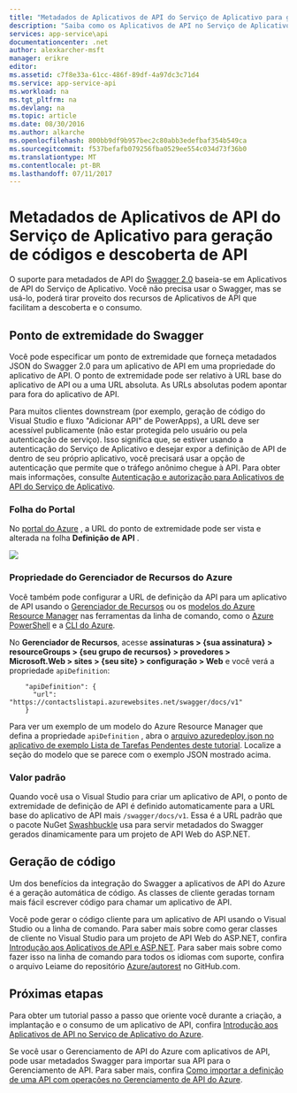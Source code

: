 ```yaml
---
title: "Metadados de Aplicativos de API do Serviço de Aplicativo para geração de códigos e descoberta de API | Microsoft Docs"
description: "Saiba como os Aplicativos de API no Serviço de Aplicativo do Azure usam metadados do Swagger para facilitar a geração de códigos e a descoberta de API."
services: app-service\api
documentationcenter: .net
author: alexkarcher-msft
manager: erikre
editor: 
ms.assetid: c7f8e33a-61cc-486f-89df-4a97dc3c71d4
ms.service: app-service-api
ms.workload: na
ms.tgt_pltfrm: na
ms.devlang: na
ms.topic: article
ms.date: 08/30/2016
ms.author: alkarche
ms.openlocfilehash: 800bb9df9b957bec2c80abb3edefbaf354b549ca
ms.sourcegitcommit: f537befafb079256fba0529ee554c034d73f36b0
ms.translationtype: MT
ms.contentlocale: pt-BR
ms.lasthandoff: 07/11/2017
---
```

# <a name="app-service-api-apps-metadata-for-api-discovery-and-code-generation"></a>Metadados de Aplicativos de API do Serviço de Aplicativo para geração de códigos e descoberta de API
O suporte para metadados de API do [Swagger 2.0](http://swagger.io/) baseia-se em Aplicativos de API do Serviço de Aplicativo. Você não precisa usar o Swagger, mas se usá-lo, poderá tirar proveito dos recursos de Aplicativos de API que facilitam a descoberta e o consumo.   

## <a name="swagger-endpoint"></a>Ponto de extremidade do Swagger
Você pode especificar um ponto de extremidade que forneça metadados JSON do Swagger 2.0  para um aplicativo de API em uma propriedade do aplicativo de API. O ponto de extremidade pode ser relativo à URL base do aplicativo de API ou a uma URL absoluta. As URLs absolutas podem apontar para fora do aplicativo de API. 

Para muitos clientes downstream (por exemplo, geração de código do Visual Studio e fluxo "Adicionar API" de PowerApps), a URL deve ser acessível publicamente (não estar protegida pelo usuário ou pela autenticação de serviço). Isso significa que, se estiver usando a autenticação do Serviço de Aplicativo e desejar expor a definição de API de dentro de seu próprio aplicativo, você precisará usar a opção de autenticação que permite que o tráfego anônimo chegue à API. Para obter mais informações, consulte [Autenticação e autorização para Aplicativos de API do Serviço de Aplicativo](app-service-api-authentication.md).

### <a name="portal-blade"></a>Folha do Portal
No [portal do Azure](https://portal.azure.com/) , a URL do ponto de extremidade pode ser vista e alterada na folha **Definição de API** .

![](./media/app-service-api-metadata/apidefblade.png)

### <a name="azure-resource-manager-property"></a>Propriedade do Gerenciador de Recursos do Azure
Você também pode configurar a URL de definição da API para um aplicativo de API usando o [Gerenciador de Recursos](https://resources.azure.com/) ou os [modelos do Azure Resource Manager](../azure-resource-manager/resource-group-authoring-templates.md) nas ferramentas da linha de comando, como o [Azure PowerShell](/powershell/azureps-cmdlets-docs) e a [CLI do Azure](../cli-install-nodejs.md). 

No **Gerenciador de Recursos**, acesse **assinaturas > {sua assinatura} > resourceGroups > {seu grupo de recursos} > provedores > Microsoft.Web > sites > {seu site} > configuração > Web** e você verá a propriedade `apiDefinition`:

        "apiDefinition": {
          "url": "https://contactslistapi.azurewebsites.net/swagger/docs/v1"
        }

Para ver um exemplo de um modelo do Azure Resource Manager que defina a propriedade `apiDefinition` , abra o [arquivo azuredeploy.json no aplicativo de exemplo Lista de Tarefas Pendentes deste tutorial](https://github.com/azure-samples/app-service-api-dotnet-todo-list/blob/master/azuredeploy.json). Localize a seção do modelo que se parece com o exemplo JSON mostrado acima.

### <a name="default-value"></a>Valor padrão
Quando você usa o Visual Studio para criar um aplicativo de API, o ponto de extremidade de definição de API é definido automaticamente para a URL base do aplicativo de API mais `/swagger/docs/v1`. Essa é a URL padrão que o pacote NuGet [Swashbuckle](https://www.nuget.org/packages/Swashbuckle) usa para servir metadados do Swagger gerados dinamicamente para um projeto de API Web do ASP.NET. 

## <a name="code-generation"></a>Geração de código
Um dos benefícios da integração do Swagger a aplicativos de API do Azure é a geração automática de código. As classes de cliente geradas tornam mais fácil escrever código para chamar um aplicativo de API.

Você pode gerar o código cliente para um aplicativo de API usando o Visual Studio ou a linha de comando. Para saber mais sobre como gerar classes de cliente no Visual Studio para um projeto de API Web do ASP.NET, confira [Introdução aos Aplicativos de API e ASP.NET](app-service-api-dotnet-get-started.md#codegen). Para saber mais sobre como fazer isso na linha de comando para todos os idiomas com suporte, confira o arquivo Leiame do repositório [Azure/autorest](https://github.com/azure/autorest) no GitHub.com.

## <a name="next-steps"></a>Próximas etapas
Para obter um tutorial passo a passo que oriente você durante a criação, a implantação e o consumo de um aplicativo de API, confira [Introdução aos Aplicativos de API no Serviço de Aplicativo do Azure](app-service-api-dotnet-get-started.md).

Se você usar o Gerenciamento de API do Azure com aplicativos de API, pode usar metadados Swagger para importar sua API para o Gerenciamento de API. Para saber mais, confira [Como importar a definição de uma API com operações no Gerenciamento de API do Azure](../api-management/api-management-howto-import-api.md). 

